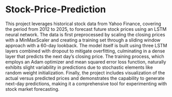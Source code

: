 # Stock-Price-Prediction
This project leverages historical stock data from Yahoo Finance, covering the period from 2012 to 2025, to forecast future stock prices using an LSTM neural network. The data is first preprocessed by scaling the closing prices with a MinMaxScaler and creating a training set through a sliding window approach with a 60-day lookback. The model itself is built using three LSTM layers combined with dropout to mitigate overfitting, culminating in a dense layer that predicts the next day’s closing price. The training process, which employs an Adam optimizer and mean squared error loss function, naturally exhibits slight variability in predictions due to stochastic elements like random weight initialization. Finally, the project includes visualization of the actual versus predicted prices and demonstrates the capability to generate next-day predictions, making it a comprehensive tool for experimenting with stock market forecasting.
